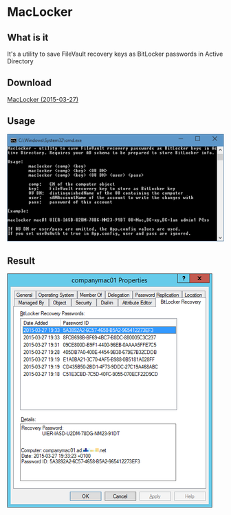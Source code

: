 # MacLocker

## What is it

It's a utility to save FileVault recovery keys as BitLocker passwords in Active Directory

## Download

<a href="http://www.mediafire.com/download/xxir7w1c9cyldk5/maclocker-20150327.7z">MacLocker (2015-03-27)</a>

## Usage

<img src="img/help.png" />

## Result

<img src="img/adbl.png" />
